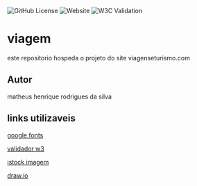 ![GitHub License](https://img.shields.io/github/license/matheushrsilva/viagem)
![Website](https://img.shields.io/website?url=https%3A%2F%2Fmatheushrsilva.github.io%2Fviagem%2F)
![W3C Validation](https://img.shields.io/w3c-validation/html?targetUrl=https%3A%2F%2Fmatheushrsilva.github.io%2Fviagem%2F)


# viagem
este repositorio hospeda o projeto do site viagenseturismo.com
## Autor
matheus henrique rodrigues da silva 
## links utilizaveis 
[google fonts](https://fonts.google.com/)

[validador w3](https://validator.w3.org/#validate_by_upload)

[istock imagem](https://www.istockphoto.com/br/search/2/image-film?mediatype=illustration&phrase=plane%20alerta%20not%20sets%20not%20silhouettes&page=2)

[draw.io](https://app.diagrams.net/)
